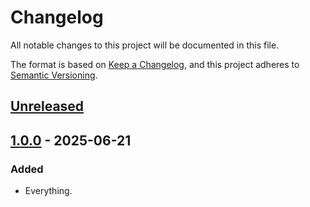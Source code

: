 # Changelog

All notable changes to this project will be documented in this file.

The format is based on [Keep a Changelog](https://keepachangelog.com/en/1.0.0/),
and this project adheres to [Semantic Versioning](https://semver.org/spec/v2.0.0.html).

## [Unreleased]

## [1.0.0] - 2025-06-21

### Added

- Everything.

[unreleased]: https://github.com/rookiepsi/comfypsi_blur_mask/compare/v1.0.0...HEAD
[1.0.0]: https://github.com/rookiepsi//comfypsi_blur_mask/releases/tag/v1.0.0
